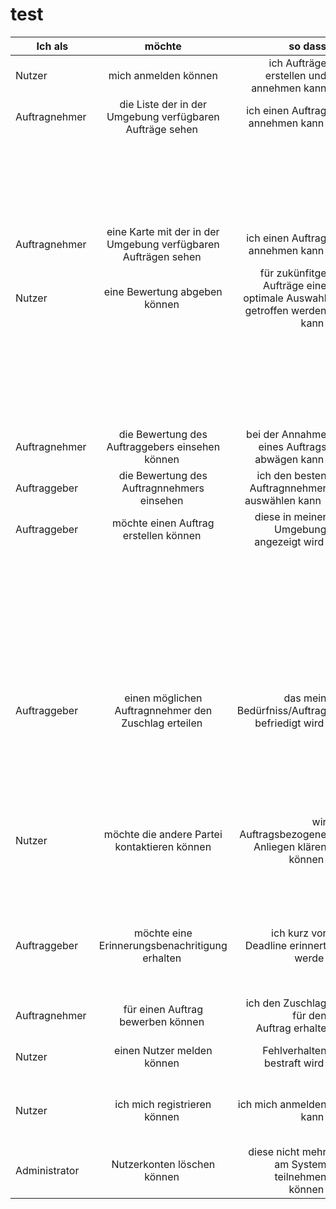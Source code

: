 # test

| Ich als       | möchte        | so dass  | Akzeptanz |
| ------------- |:-------------:| --------:| --------- |
| Nutzer  | mich anmelden können | ich Aufträge erstellen und annehmen kann | - Logout Symbol wird sichtbar |
| Auftragnehmer | die Liste der in der Umgebung verfügbaren Aufträge sehen | ich einen Auftrag annehmen kann | - In dem Radius verfügbare Aufträge |
|  |  |  | - sortiert nach entfernung |
|  |  |  | - sortiert nach Profit |
|  |  |  | - Kontextboezogen nach Kategorien |
| Auftragnehmer | eine Karte mit der in der Umgebung verfügbaren Aufträgen sehen | ich einen Auftrag annehmen kann | - in dem Radius verfügbare Aufträge |
| Nutzer | eine Bewertung abgeben können | für zukünfitge Aufträge eine optimale Auswahl getroffen werden kann | - Bewertungen im Nutzerkonto sichtbar |
|  |  |  | - Bewertung in ( + / - / neutral ) |
|  |  |  | - Bewertungsabgabe nur bei zustande gekommen Aufträgen |
| Auftragnehmer | die Bewertung des Auftraggebers einsehen können | bei der Annahme eines Auftrags abwägen kann |  |
| Auftraggeber | die Bewertung des Auftragnnehmers einsehen | ich den besten Auftragnnehmer auswählen kann  |  |
| Auftraggeber | möchte einen Auftrag erstellen können | diese in meiner Umgebung angezeigt wird | - Preis für den Auftrag definieren |
|  |  |  | - Bezeichnung und Beschreibung |
|  |  |  | - Deadline bis zur Auftragannahme |
|  |  |  | - Schwierigkeitsstufe definieren |
|  |  |  | - Lieferort definieren (default aktueller Ort) |
| Auftraggeber | einen möglichen Auftragnnehmer den Zuschlag erteilen | das mein Bedürfniss/Auftrag befriedigt wird | - Auftrag verschwindet vom Markt |
|  |  |  | - Auftrag startet und der Timer läuft |
|  |  |  | - Auftrag ist im eigenen Nutzerkonto sichtbar |
| Nutzer | möchte die andere Partei kontaktieren können | wir Auftragsbezogene Anliegen klären können | - Empfänger erhält Push Notification |
|  |  |  | - Nachricht eintippen können |
|  |  |  | - Chatverlauf sichtbar |
| Auftraggeber | möchte eine Erinnerungsbenachritigung erhalten | ich kurz vor Deadline erinnert werde | - klingelton ertönt |
|  |  |  | - Push Benachrichtigung |
| Auftragnehmer | für einen Auftrag bewerben können | ich den Zuschlag für den Auftrag erhalte | - Bewerbung im Nutzerkonto ersichtlich |
| Nutzer | einen Nutzer melden können | Fehlverhalten bestraft wird | - nur bei Zustande gekommenen Aufträgen möglich |
| Nutzer | ich mich registrieren können | ich mich anmelden kann | - Registrierung mit gängigen existierenden Accounts (FB, TW, GitHub, etc..)  |
| Administrator | Nutzerkonten löschen können | diese nicht mehr am System teilnehmen können |  |
